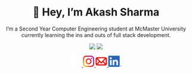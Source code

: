<div align = center>
<h1>👋 Hey, I’m Akash Sharma</h1>

<p>I’m a Second Year Computer Engineering student at McMaster University currently learning the ins and outs of full stack development.</p>

<p>
<img src="https://github-readme-stats.vercel.app/api?username=akash5852&show_icons=true&theme=tokyonight&count_private=true&hide=issues"/>
<img src="https://github-readme-stats.vercel.app/api/top-langs/?username=akash5852&theme=tokyonight&layout=compact&langs_count=7"/>
</p>

<a href="https://github.com/akash5852">
<img height = 30em width = auto src= "https://github.com/akash5852/akash5852/blob/main/icons/logos/GitHub-Mark-Light-120px-plus.png" alt="Github">
</a>



<a href="https://www.instagram.com/hiakash14/">
<img height = 30em width = auto src="https://github.com/akash5852/akash5852/blob/main/icons/logos/Instagram_Glyph_Gradient_RGB.png" alt="Instagram">
</a>

<a href="mailto:shara98@mcmaster.ca">
<img height = 30em width = auto src="https://github.com/akash5852/akash5852/blob/main/icons/logos/mail-128.png" alt="mail">
</a>
  
  <a href="www.linkedin.com/in/akash5852">
<img height = 30em width = auto src="https://github.com/akash5852/akash5852/blob/main/icons/logos/LI-In-Bug.png" alt="Linkedin">
</a>
</div>
<!---
akash5852/akash5852 is a ✨ special ✨ repository because its `README.md` (this file) appears on your GitHub profile.
You can click the Preview link to take a look at your changes.
--->
